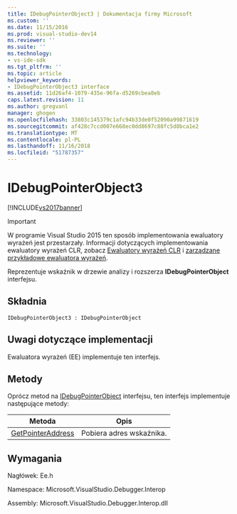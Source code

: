 ```yaml
---
title: IDebugPointerObject3 | Dokumentacja firmy Microsoft
ms.custom: ''
ms.date: 11/15/2016
ms.prod: visual-studio-dev14
ms.reviewer: ''
ms.suite: ''
ms.technology:
- vs-ide-sdk
ms.tgt_pltfrm: ''
ms.topic: article
helpviewer_keywords:
- IDebugPointerObject3 interface
ms.assetid: 11d26af4-1079-435e-96fa-d5269cbea8eb
caps.latest.revision: 11
ms.author: gregvanl
manager: ghogen
ms.openlocfilehash: 33803c145379c1afc94b33de0f52090a99871619
ms.sourcegitcommit: af428c7ccd007e668ec0dd8697c88fc5d8bca1e2
ms.translationtype: MT
ms.contentlocale: pl-PL
ms.lasthandoff: 11/16/2018
ms.locfileid: "51787357"
---
```

# <a name="idebugpointerobject3"></a>IDebugPointerObject3
[!INCLUDE[vs2017banner](../../../includes/vs2017banner.md)]

> [!IMPORTANT]
>  W programie Visual Studio 2015 ten sposób implementowania ewaluatory wyrażeń jest przestarzały. Informacji dotyczących implementowania ewaluatory wyrażeń CLR, zobacz [Ewaluatory wyrażeń CLR](https://github.com/Microsoft/ConcordExtensibilitySamples/wiki/CLR-Expression-Evaluators) i [zarządzane przykładowe ewaluatora wyrażeń](https://github.com/Microsoft/ConcordExtensibilitySamples/wiki/Managed-Expression-Evaluator-Sample).  
  
 Reprezentuje wskaźnik w drzewie analizy i rozszerza **IDebugPointerObject** interfejsu.  
  
## <a name="syntax"></a>Składnia  
  
```  
IDebugPointerObject3 : IDebugPointerObject  
```  
  
## <a name="notes-for-implementers"></a>Uwagi dotyczące implementacji  
 Ewaluatora wyrażeń (EE) implementuje ten interfejs.  
  
## <a name="methods"></a>Metody  
 Oprócz metod na [IDebugPointerObject](../../../extensibility/debugger/reference/idebugpointerobject.md) interfejsu, ten interfejs implementuje następujące metody:  
  
|Metoda|Opis|  
|------------|-----------------|  
|[GetPointerAddress](../../../extensibility/debugger/reference/idebugpointerobject3-getpointeraddress.md)|Pobiera adres wskaźnika.|  
  
## <a name="requirements"></a>Wymagania  
 Nagłówek: Ee.h  
  
 Namespace: Microsoft.VisualStudio.Debugger.Interop  
  
 Assembly: Microsoft.VisualStudio.Debugger.Interop.dll

